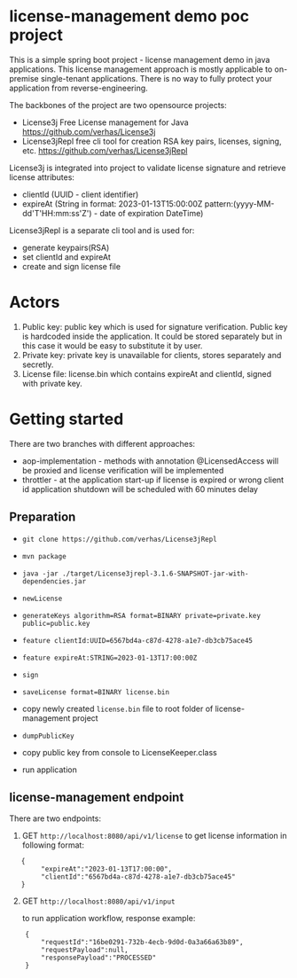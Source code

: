 # license-management demo poc project

This is a simple spring boot project - license management demo in java applications.
This license management approach is mostly applicable to on-premise single-tenant applications.
There is no way to fully protect your application from reverse-engineering.

The backbones of the project are two opensource projects:

- License3j Free License management for Java https://github.com/verhas/License3j
- License3jRepl free cli tool for creation RSA key pairs, licenses, signing,
  etc. https://github.com/verhas/License3jRepl

License3j is integrated into project to validate license signature and retrieve license attributes:

- clientId (UUID - client identifier)
- expireAt (String in format: 2023-01-13T15:00:00Z pattern:(yyyy-MM-dd'T'HH:mm:ss'Z') - date of expiration DateTime)

License3jRepl is a separate cli tool and is used for:

- generate keypairs(RSA)
- set clientId and expireAt
- create and sign license file

# Actors

1. Public key: public key which is used for signature verification. Public key is hardcoded inside the application.
   It could be stored separately but in this case it would be easy to substitute it by user.
2. Private key: private key is unavailable for clients, stores separately and secretly.
3. License file: license.bin which contains expireAt and clientId, signed with private key.

# Getting started

There are two branches with different approaches:

- aop-implementation - methods with annotation @LicensedAccess will be proxied and license verification will be
  implemented
- throttler - at the application start-up if license is expired or wrong client id application shutdown will be
  scheduled with 60 minutes delay

## Preparation

- `git clone https://github.com/verhas/License3jRepl`

- `mvn package`

- `java -jar ./target/License3jrepl-3.1.6-SNAPSHOT-jar-with-dependencies.jar`

- `newLicense`

- `generateKeys algorithm=RSA format=BINARY private=private.key public=public.key`

- `feature clientId:UUID=6567bd4a-c87d-4278-a1e7-db3cb75ace45`

- `feature expireAt:STRING=2023-01-13T17:00:00Z`

- `sign`

- `saveLicense format=BINARY license.bin`

- copy newly created `license.bin` file to root folder of license-management project

- `dumpPublicKey`

- copy public key from console to LicenseKeeper.class

- run application

## license-management endpoint

There are two endpoints:

1. GET `http://localhost:8080/api/v1/license`
to get license information in following format:

```
   {
        "expireAt":"2023-01-13T17:00:00",
        "clientId":"6567bd4a-c87d-4278-a1e7-db3cb75ace45"
   }
```

2. GET `http://localhost:8080/api/v1/input`

   to run application workflow, response example:

```
    {
        "requestId":"16be0291-732b-4ecb-9d0d-0a3a66a63b89",
        "requestPayload":null,
        "responsePayload":"PROCESSED"
    }

```